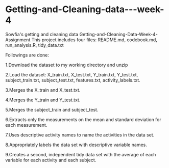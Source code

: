 # Getting-and-Cleaning-data---week-4
Sowfia's getting and cleaning data
Getting-and-Cleaning-Data-Week-4-Assignment
This project includes four files: README.md, codebook.md, run_analysis.R, tidy_data.txt

Followings are done:

1.Download the dataset to my working directory and unzip

2.Load the dataset: X_train.txt, X_test.txt, Y_train.txt, Y_test.txt, subject_train.txt, subject_test.txt, features.txt, activity_labels.txt.

3.Merges the X_train and X_test.txt.

4.Merges the Y_train and Y_test.txt.

5.Merges the subject_train and subject_test.

6.Extracts only the measurements on the mean and standard deviation for each measurement.

7.Uses descriptive activity names to name the activities in the data set.

8.Appropriately labels the data set with descriptive variable names.

9.Creates a second, independent tidy data set with the average of each variable for each activity and each subject.
